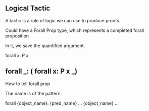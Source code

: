 
## Logical Tactic

A tactic is a rule of logic we can use to produce proofs.


Could have a Forall Prop type, which represents a completed forall proposition

In it, we save the quantified argument.

forall x: P x

forall _: ( forall x: P x _)
-------------------------

How to tell forall prop

The name is of the pattern

forall {object_name}: {pred_name} ... {object_name} ...
